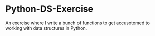 # Python-DS-Exercise
An exercise where I write a bunch of functions to get accusotomed to working with data structures in Python.
